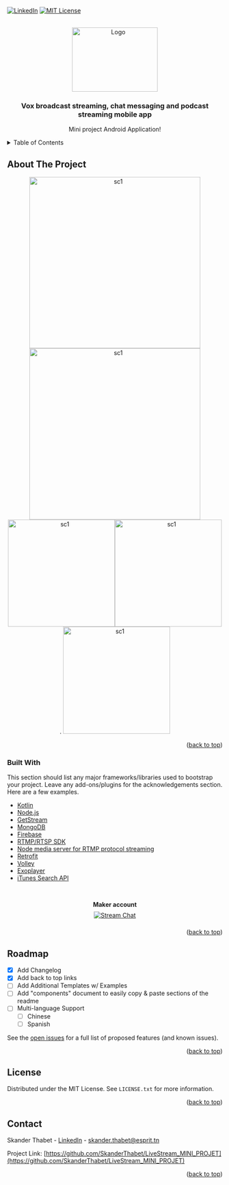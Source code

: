 <div id="top"></div>
<!--
*** Thanks for checking out the Best-README-Template. If you have a suggestion
*** that would make this better, please fork the repo and create a pull request
*** or simply open an issue with the tag "enhancement".
*** Don't forget to give the project a star!
*** Thanks again! Now go create something AMAZING! :D
-->



<!-- PROJECT SHIELDS -->
<!--
*** I'm using markdown "reference style" links for readability.
*** Reference links are enclosed in brackets [ ] instead of parentheses ( ).
*** See the bottom of this document for the declaration of the reference variables
*** for contributors-url, forks-url, etc. This is an optional, concise syntax you may use.
*** https://www.markdownguide.org/basic-syntax/#reference-style-links
-->
[![LinkedIn][linkedin-shield]][linkedin-url]
[![MIT License][license-shield]][license-url]



<!-- PROJECT LOGO -->
<br />
<div align="center">
  <a href="https://github.com/othneildrew/Best-README-Template">
    <img src="app/src/main/java/com/projet/miniprojet/androidVox/Screenshots/Color.png" alt="Logo" width="200" height="150">
  </a>

  <h3 align="center">Vox broadcast streaming, chat messaging and podcast streaming mobile app</h3>

  <p align="center">
    Mini project Android Application!
    <br/>
</div>



<!-- TABLE OF CONTENTS -->
<details>
  <summary>Table of Contents</summary>
  <ol>
    <li>
      <a href="#about-the-project">About The Project</a>
      <ul>
        <li><a href="#built-with">Built With</a></li>
      </ul>
    </li>
    <li><a href="#roadmap">Roadmap</a></li>
    <li><a href="#license">License</a></li>
    <li><a href="#contact">Contact</a></li>
  </ol>
</details>



<!-- ABOUT THE PROJECT -->
## About The Project
<div align="center">
  <img src="app/src/main/java/com/projet/miniprojet/androidVox/Screenshots/Google Pixel 4 XL Screenshot 0.png" alt="sc1" width="400"><img src="app/src/main/java/com/projet/miniprojet/androidVox/Screenshots/Google Pixel 4 XL Screenshot 1.png" alt="sc1" width="400">
</div>
<div align="center"><img src="app/src/main/java/com/projet/miniprojet/androidVox/Screenshots/Google Pixel 4 XL Screenshot 4.png" alt="sc1" width="250"><img src="app/src/main/java/com/projet/miniprojet/androidVox/Screenshots/Google Pixel 4 XL Screenshot 2.png" alt="sc1" width="250">. <img src="app/src/main/java/com/projet/miniprojet/androidVox/Screenshots/Google Pixel 4 XL Screenshot 3.png" alt="sc1" width="250">
</div>

<p align="right">(<a href="#top">back to top</a>)</p>



### Built With

This section should list any major frameworks/libraries used to bootstrap your project. Leave any add-ons/plugins for the acknowledgements section. Here are a few examples.

* [Kotlin](https://kotlinlang.org/)
* [Node.js](https://nodejs.org/en/)
* [GetStream](https://getstream.io/)
* [MongoDB](https://www.mongodb.com/)
* [Firebase](https://firebase.google.com/)
* [RTMP/RTSP SDK](https://github.com/pedroSG94/rtmp-rtsp-stream-client-java)
* [Node media server for RTMP protocol streaming](https://github.com/illuspas/Node-Media-Server)
* [Retrofit](https://square.github.io/retrofit/)
* [Volley](https://developer.android.com/training/volley)
* [Exoplayer](https://exoplayer.dev/)
* [iTunes Search API](https://developer.apple.com/library/archive/documentation/AudioVideo/Conceptual/iTuneSearchAPI/index.html)
<br/>
<p align="center">
<strong>Maker account</strong><br />
<a href="https://getstream.io/?utm_source=github.com/pedroSG94/rtmp-rtsp-stream-client-java&utm_medium=github&utm_campaign=oss_sponsorship" target="_blank">
<img src="https://stream-blog-v2.imgix.net/blog/wp-content/uploads/f7401112f41742c4e173c30d4f318cb8/stream_logo_white.png?w=350" alt="Stream Chat" style="margin: 8px" />
</a>

<p align="right">(<a href="#top">back to top</a>)</p>

<!-- ROADMAP -->
## Roadmap

- [x] Add Changelog
- [x] Add back to top links
- [ ] Add Additional Templates w/ Examples
- [ ] Add "components" document to easily copy & paste sections of the readme
- [ ] Multi-language Support
    - [ ] Chinese
    - [ ] Spanish

See the [open issues](https://github.com/othneildrew/Best-README-Template/issues) for a full list of proposed features (and known issues).

<p align="right">(<a href="#top">back to top</a>)</p>

<!-- LICENSE -->
## License

Distributed under the MIT License. See `LICENSE.txt` for more information.

<p align="right">(<a href="#top">back to top</a>)</p>



<!-- CONTACT -->
## Contact

Skander Thabet - [LinkedIn](https://linkedin.com/in/skanderthabet) - skander.thabet@esprit.tn

Project Link: [https://github.com/SkanderThabet/LiveStream_MINI_PROJET](https://github.com/SkanderThabet/LiveStream_MINI_PROJET)

<p align="right">(<a href="#top">back to top</a>)</p>



<!-- MARKDOWN LINKS & IMAGES -->
<!-- https://www.markdownguide.org/basic-syntax/#reference-style-links -->
[contributors-shield]: https://img.shields.io/github/contributors/othneildrew/Best-README-Template.svg?style=for-the-badge
[contributors-url]: https://github.com/othneildrew/Best-README-Template/graphs/contributors
[forks-shield]: https://img.shields.io/github/forks/othneildrew/Best-README-Template.svg?style=for-the-badge
[forks-url]: https://github.com/othneildrew/Best-README-Template/network/members
[stars-shield]: https://img.shields.io/github/stars/othneildrew/Best-README-Template.svg?style=for-the-badge
[stars-url]: https://github.com/othneildrew/Best-README-Template/stargazers
[issues-shield]: https://img.shields.io/github/issues/othneildrew/Best-README-Template.svg?style=for-the-badge
[issues-url]: https://github.com/othneildrew/Best-README-Template/issues
[license-shield]: https://img.shields.io/github/license/othneildrew/Best-README-Template.svg?style=for-the-badge
[license-url]: https://github.com/SkanderThabet/LiveStream_MINI_PROJET/blob/master/LICENSE
[linkedin-shield]: https://img.shields.io/badge/-LinkedIn-black.svg?style=for-the-badge&logo=linkedin&colorB=555
[linkedin-url]: https://linkedin.com/in/skanderthabet
[product-screenshot]: images/screenshot.png
